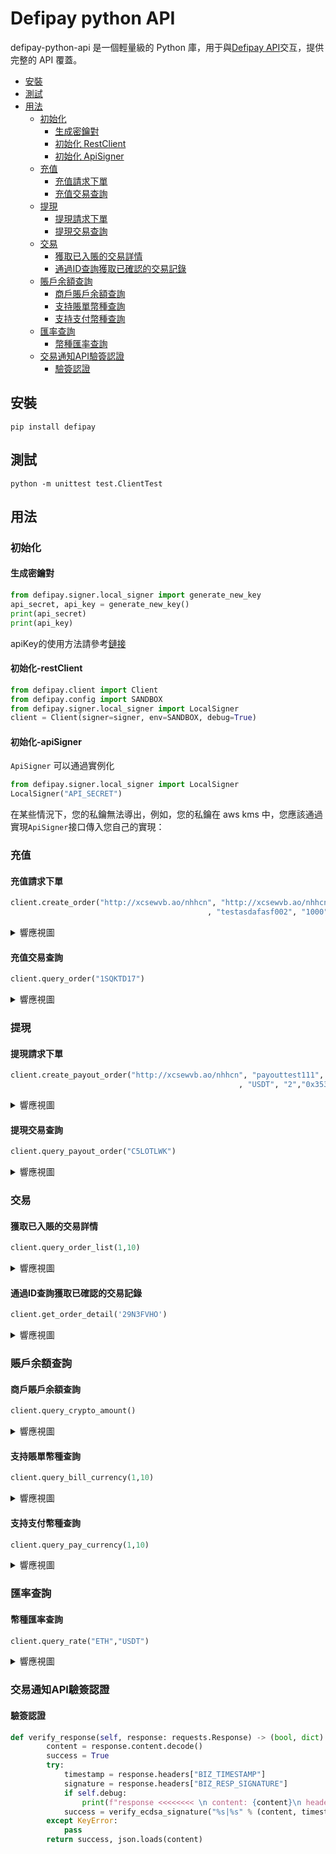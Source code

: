 # Defipay python API

defipay-python-api 是一個輕量級的 Python 庫，用于與[Defipay API](http://doc.defipay.biz/)交互，提供完整的 API 覆蓋。

* [安裝](#安裝)
* [測試](#測試)
* [用法](#用法)
  * [初始化](#初始化)
     * [生成密鑰對](#生成密鑰對)
     * [初始化 RestClient](#初始化-restclient)
     * [初始化 ApiSigner](#初始化-apisigner)
  * [充值](#充值)
     * [充值請求下單](#充值請求下單)
     * [充值交易查詢](#充值交易查詢)
  * [提現](#提現)
     * [提現請求下單](#提現請求下單)
     * [提現交易查詢](#提現交易查詢)
  * [交易](#交易)
     * [獲取已入賬的交易詳情](#獲取已入賬的交易詳情)
     * [通過ID查詢獲取已確認的交易記錄](#通過ID查詢獲取已確認的交易記錄)
  * [賬戶余額查詢](#賬戶余額查詢)
     * [商戶賬戶余額查詢](#商戶賬戶余額查詢)
     * [支持賬單幣種查詢](#支持賬單幣種查詢)
     * [支持支付幣種查詢](#支持支付幣種查詢)
  * [匯率查詢](#匯率查詢)
     * [幣種匯率查詢](#幣種匯率查詢)
  * [交易通知API驗簽認證](#交易通知API驗簽認證)
     * [驗簽認證](#驗簽認證)

## 安裝

```
pip install defipay
```


## 測試

```
python -m unittest test.ClientTest
```

## 用法

### 初始化

#### 生成密鑰對

```python
from defipay.signer.local_signer import generate_new_key
api_secret, api_key = generate_new_key()
print(api_secret)
print(api_key)
```

apiKey的使用方法請參考[鏈接](http://doc.defipay.biz/index.html#title1_child2)

#### 初始化-restClient

```python
from defipay.client import Client
from defipay.config import SANDBOX
from defipay.signer.local_signer import LocalSigner
client = Client(signer=signer, env=SANDBOX, debug=True)
```

#### 初始化-apiSigner


`ApiSigner` 可以通過實例化

```python
from defipay.signer.local_signer import LocalSigner
LocalSigner("API_SECRET")
```

在某些情況下，您的私鑰無法導出，例如，您的私鑰在 aws kms 中，您應該通過實現`ApiSigner`接口傳入您自己的實現：


### 充值

#### 充值請求下單
```python
client.create_order("http://xcsewvb.ao/nhhcn", "http://xcsewvb.ao/nhhcn"
                                            , "testasdafasf002", "1000", "USDT", "2")
```
<details>
<summary>響應視圖</summary>


```json
{"code":200,"msg":"OK","data":{"cashierUrl":"http:\/\/www.defipay.biz\/customer\/#\/order\/1SQKTD17","tokenInfo":[],"memberTransNo":"testasdafasf002","currency":"USDT","currencyLogoUrl":"https:\/\/defipay-test.oss-cn-hangzhou.aliyuncs.com\/defipay_v_1.0\/1b88c0c2dba04080bd3165843de3ffae.png","amount":"1000","transNo":"1SQKTD17"},"success":true}
```
</details>

#### 充值交易查詢
```python
client.query_order("1SQKTD17")
```
<details>
<summary>響應視圖</summary>


```json
{"code":200,"msg":"OK","data":{"id":null,"transNo":"1SQKTD17","memberTransNo":"testasdafasf002","memberSeq":"80000029","amount":"1000","currency":"USDT","toAddress":"","shortName":"","billAmount":"","state":"300","createTime":"1651905450","settleTime":"0"},"success":true}
```
</details>


### 提現
#### 提現請求下單
```python
client.create_payout_order("http://xcsewvb.ao/nhhcn", "payouttest111", "1000"
                                                   , "USDT", "2","0x3531C5F7540aDC5e5d640De11DE524cD379CC717",None)
```
<details>
<summary>響應視圖</summary>

```json
{"code":200,"msg":"OK","data":{"transNo":"C5LOTLWK","memberTransNo":"payouttest111","currency":"USDT","amount":"1000","tokenId":2,"tokenAmount":"0.374510748524758788"},"success":true}
```
</details>

#### 提現交易查詢
```python
client.query_payout_order("C5LOTLWK")
```
<details>
<summary>響應視圖</summary>


```json
{"code":200,"msg":"OK","data":{"id":null,"transNo":"C5LOTLWK","memberTransNo":"payouttest111","memberSeq":"80000029","amount":"1000","currency":"USDT","toAddress":"0x3531C5F7540aDC5e5d640De11DE524cD379CC717","shortName":"ETH","billAmount":"0.374510748524758788","state":"300","createTime":"1651906147","settleTime":"0"},"success":true}
```
</details>

### 交易

#### 獲取已入賬的交易詳情
```python
client.query_order_list(1,10)
```
<details>
<summary>響應視圖</summary>


```json
{"code":200,"msg":"OK","data":[{"id":4546,"transNo":"C5LOTLWK","memberTransNo":"payouttest111","memberSeq":"80000029","amount":"1000","currency":"USDT","toAddress":"0x3531C5F7540aDC5e5d640De11DE524cD379CC717","shortName":"ETH","billAmount":"0.374510748524758788","state":"300","createTime":"1651906147","settleTime":"0"},{"id":3170,"transNo":"1SQKTD17","memberTransNo":"test122234124","memberSeq":"80000029","amount":"1000","currency":"USDT","toAddress":"","shortName":"","billAmount":"","state":"300","createTime":"1651905865","settleTime":"0"}],"success":true}
```
</details>

#### 通過ID查詢獲取已確認的交易記錄
```python
client.get_order_detail('29N3FVHO')
```
<details>
<summary>響應視圖</summary>


```json
{"code":200,"msg":"OK","data":{"id":2873,"transNo":"29N3FVHO","memberTransNo":"202205050000000001","memberSeq":"80000020","amount":"0.1","currency":"ETH","toAddress":"0x8034761a6b9b2aa11f5b5fc9c5539a8061e0d759","shortName":"ETH","billAmount":"0.1","state":"200","createTime":"1651750925","settleTime":"1651754339"},"success":true}
```
</details>

### 賬戶余額查詢
#### 商戶賬戶余額查詢
```python
client.query_crypto_amount()
```
<details>
<summary>響應視圖</summary>


```json
{"code":200,"msg":"OK","data":[{"totalAmount":0,"frozenAmount":0,"availableAmount":0,"tokenId":2,"shortName":"ETH","name":"Ether","displayName":"ETH","logoUrl":"https:\/\/defipay-test.oss-cn-hangzhou.aliyuncs.com\/defipay_v_1.0\/ba40da70bed74489a7ed6adaed495763.png"},{"totalAmount":0,"frozenAmount":0,"availableAmount":0,"tokenId":3,"shortName":"USDT","name":"Tether","displayName":"USDT-ERC20","logoUrl":"https:\/\/defipay-test.oss-cn-hangzhou.aliyuncs.com\/defipay_v_1.0\/1b88c0c2dba04080bd3165843de3ffae.png"}],"success":true}
```
</details>

#### 支持賬單幣種查詢
```python
client.query_bill_currency(1,10)
```
<details>
<summary>響應視圖</summary>


```json
{"code":200,"msg":"OK","data":[{"assertId":"AED","typeIsCrypto":0},{"assertId":"AUD","typeIsCrypto":0},{"assertId":"BRC","typeIsCrypto":0},{"assertId":"BYN","typeIsCrypto":0},{"assertId":"CAD","typeIsCrypto":0},{"assertId":"CHF","typeIsCrypto":0},{"assertId":"CLP","typeIsCrypto":0},{"assertId":"CNY","typeIsCrypto":0},{"assertId":"DEM","typeIsCrypto":0},{"assertId":"DKK","typeIsCrypto":0}],"success":true}
```
</details>

#### 支持支付幣種查詢
```python
client.query_pay_currency(1,10)
```
<details>
<summary>響應視圖</summary>


```json
{"code":200,"msg":"OK","data":[{"id":1,"name":"BTC","displayName":"BTC","shortName":"BTC","logoUrl":"https:\/\/defipay-test.oss-cn-hangzhou.aliyuncs.com\/defipay_v_1.0\/8f6e5e2382f94028b87307ad5c73c52e.png","chainAssertId":null,"chainAssertDecimal":"6"},{"id":2,"name":"Ether","displayName":"ETH","shortName":"ETH","logoUrl":"https:\/\/defipay-test.oss-cn-hangzhou.aliyuncs.com\/defipay_v_1.0\/ba40da70bed74489a7ed6adaed495763.png","chainAssertId":null,"chainAssertDecimal":"18"},{"id":3,"name":"Tether","displayName":"USDT-ERC20","shortName":"USDT","logoUrl":"https:\/\/defipay-test.oss-cn-hangzhou.aliyuncs.com\/defipay_v_1.0\/1b88c0c2dba04080bd3165843de3ffae.png","chainAssertId":"0xdac17f958d2ee523a2206206994597c13d831ec7","chainAssertDecimal":"6"},{"id":4,"name":"Binance Coin","displayName":"BNB","shortName":"BNB","logoUrl":"https:\/\/defipay-test.oss-cn-hangzhou.aliyuncs.com\/defipay_v_1.0\/6300d391da1642c58c6673f32235db89.png","chainAssertId":null,"chainAssertDecimal":"18"},{"id":5,"name":"USDC","displayName":"USDC-ERC20","shortName":"USDC","logoUrl":"https:\/\/defipay-test.oss-cn-hangzhou.aliyuncs.com\/defipay_v_1.0\/b5afa9c1d46842cea775d3e63c9287b7.png","chainAssertId":"0xa0b86991c6218b36c1d19d4a2e9eb0ce3606eb48","chainAssertDecimal":"6"},{"id":6,"name":"Ripple","displayName":"XRP-BEP20","shortName":"XRP","logoUrl":"https:\/\/defipay-test.oss-cn-hangzhou.aliyuncs.com\/defipay_v_1.0\/7df1c4bc20054894b52b4aa6a7ae1e81.png","chainAssertId":"0x1d2f0da169ceb9fc7b3144628db156f3f6c60dbe","chainAssertDecimal":"18"},{"id":7,"name":"Cardano","displayName":"ADA-BEP20","shortName":"ADA","logoUrl":"https:\/\/defipay-test.oss-cn-hangzhou.aliyuncs.com\/defipay_v_1.0\/35d6f3167e9c4a9dae0ef34c50a1deb0.png","chainAssertId":"0x3ee2200efb3400fabb9aacf31297cbdd1d435d47","chainAssertDecimal":"18"},{"id":8,"name":"Solana","displayName":"SOL","shortName":"SOL","logoUrl":"https:\/\/defipay-test.oss-cn-hangzhou.aliyuncs.com\/defipay_v_1.0\/068abeb1076c40189d64c69cf70ed6e6.png","chainAssertId":null,"chainAssertDecimal":"18"},{"id":9,"name":"Luna Coin","displayName":"LUNA","shortName":"LUNA","logoUrl":"https:\/\/defipay-test.oss-cn-hangzhou.aliyuncs.com\/defipay_v_1.0\/a8a96dd9240c425291bb87178aae935c.png","chainAssertId":null,"chainAssertDecimal":"18"},{"id":10,"name":"AVAX","displayName":"AVAX-C","shortName":"AVAX","logoUrl":"https:\/\/defipay-test.oss-cn-hangzhou.aliyuncs.com\/defipay_v_1.0\/62f25f5cf608415587a7cda95d9238c0.png","chainAssertId":null,"chainAssertDecimal":"18"}],"success":true}
```
</details>


### 匯率查詢
#### 幣種匯率查詢
```python
client.query_rate("ETH","USDT")
```
<details>
<summary>響應視圖</summary>


```json
{"code":200,"msg":"OK","data":{"rate":"2669.8356867640886695401071913","rateTime":1651896014},"success":true}
```
</details>


### 交易通知API驗簽認證
#### 驗簽認證

```python
def verify_response(self, response: requests.Response) -> (bool, dict):
        content = response.content.decode()
        success = True
        try:
            timestamp = response.headers["BIZ_TIMESTAMP"]
            signature = response.headers["BIZ_RESP_SIGNATURE"]
            if self.debug:
                print(f"response <<<<<<<< \n content: {content}\n headers: {response.headers} \n")
            success = verify_ecdsa_signature("%s|%s" % (content, timestamp), signature, self.env.defipayPub)
        except KeyError:
            pass
        return success, json.loads(content)
```

